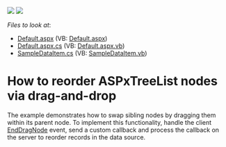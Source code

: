 <!-- default badges list -->
[![](https://img.shields.io/badge/Open_in_DevExpress_Support_Center-FF7200?style=flat-square&logo=DevExpress&logoColor=white)](https://supportcenter.devexpress.com/ticket/details/E1505)
[![](https://img.shields.io/badge/📖_How_to_use_DevExpress_Examples-e9f6fc?style=flat-square)](https://docs.devexpress.com/GeneralInformation/403183)
<!-- default badges end -->
<!-- default file list -->
*Files to look at*:

* [Default.aspx](./CS/ReorderNodes/Default.aspx) (VB: [Default.aspx](./VB/ReorderNodes/Default.aspx))
* [Default.aspx.cs](./CS/ReorderNodes/Default.aspx.cs) (VB: [Default.aspx.vb](./VB/ReorderNodes/Default.aspx.vb))
* [SampleDataItem.cs](./CS/ReorderNodes/SampleDataItem.cs) (VB: [SampleDataItem.vb](./VB/ReorderNodes/SampleDataItem.vb))
<!-- default file list end -->
# How to reorder ASPxTreeList nodes via drag-and-drop


<p>The example demonstrates how to swap sibling nodes by dragging them within its parent node. To implement this functionality, handle the client <a href="http://documentation.devexpress.com/#AspNet/DevExpressWebASPxTreeListScriptsASPxClientTreeList_EndDragNodetopic"><u>EndDragNode</u></a> event, send a custom callback and process the callback on the server to reorder records in the data source.</p>

<br/>


